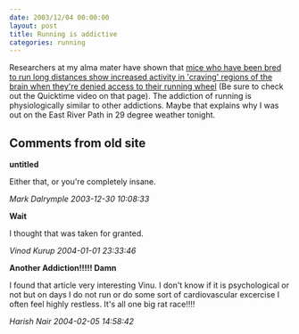 ```yaml
---
date: 2003/12/04 00:00:00
layout: post
title: Running is addictive
categories: running
---
```


Researchers at my alma mater have shown that [mice who have been bred to run long distances show increased activity in 'craving' regions of the brain when they're denied access to their running wheel](http://www.news.wisc.edu/9208.html) (Be sure to check out the Quicktime video on that page). The addiction of running is physiologically similar to other addictions. Maybe that explains why I was out on the East River Path in 29 degree weather tonight.

<div id="comment-box">
<h2>Comments from old site</h2>

<div class="one-comment">
<p><b>untitled</b></p>
<p>
Either that, or you're completely insane.
</p>
<address class="signature">
<span class="author">Mark Dalrymple</span>
<span class="date">2003-12-30 10:08:33</span>
</address>
</div>

<div class="my-comment">
<p><b>Wait</b></p>
<p>
I thought that was taken for granted.
</p>
<address class="signature">
<span class="author">Vinod Kurup</span>
<span class="date">2004-01-01 23:33:46</span>
</address>
</div>

<div class="one-comment">
<p><b>Another Addiction!!!!! Damn</b></p>
<p>
I found that article very interesting Vinu.  I don't know if it is
psychological or not but on days I do not run or do some sort of
cardiovascular excercise I often feel highly restless.  It's all one
big rat race!!!!
</p>
<address class="signature">
<span class="author">Harish Nair</span>
<span class="date">2004-02-05 14:58:42</span>
</address>
</div>

</div>
